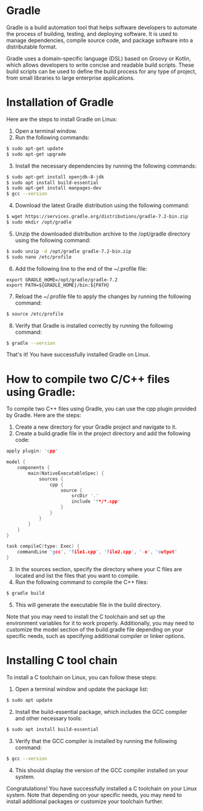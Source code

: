 # Gradle
Gradle is a build automation tool that helps software developers to automate the process of building, testing, and deploying software. It is used to manage dependencies, compile source code, and package software into a distributable format.

Gradle uses a domain-specific language (DSL) based on Groovy or Kotlin, which allows developers to write concise and readable build scripts. These build scripts can be used to define the build process for any type of project, from small libraries to large enterprise applications.

# Installation of Gradle
Here are the steps to install Gradle on Linux:

  1. Open a terminal window.
  2. Run the following commands:
  ```bash
$ sudo apt-get update
$ sudo apt-get upgrade
```
  3. Install the necessary dependencies by running the following commands:
  ```bash
  $ sudo apt-get install openjdk-8-jdk
  $ sudo apt install build-essential
  $ sudo apt-get install manpages-dev
  $ gcc --version
  ```
  4. Download the latest Gradle distribution using the following command:
  ```bash
$ wget https://services.gradle.org/distributions/gradle-7.2-bin.zip
$ sudo mkdir /opt/gradle
```
  5. Unzip the downloaded distribution archive to the /opt/gradle directory using the following command:
```bash
$ sudo unzip -d /opt/gradle gradle-7.2-bin.zip
$ sudo nano /etc/profile
```
 6. Add the following line to the end of the ~/.profile file:  
 ``` profile
export GRADLE_HOME=/opt/gradle/gradle-7.2
export PATH=${GRADLE_HOME}/bin:${PATH}
```
 7. Reload the ~/.profile file to apply the changes by running the following command:
 ``` bash
$ source /etc/profile
```
 8. Verify that Gradle is installed correctly by running the following command:
```bash
$ gradle --version
```
That's it! You have successfully installed Gradle on Linux.


# How to compile two C/C++ files using Gradle:

To compile two C++ files using Gradle, you can use the cpp plugin provided by Gradle. Here are the steps:

1. Create a new directory for your Gradle project and navigate to it.
2. Create a build.gradle file in the project directory and add the following code:
```C++
apply plugin: 'cpp'

model {
    components {
        main(NativeExecutableSpec) {
            sources {
                cpp {
                    source {
                        srcDir '.'
                        include '**/*.cpp'
                    }
                }
            }
        }
    }
}

task compileC(type: Exec) {
    commandLine 'gcc', 'file1.cpp', 'file2.cpp', '-o', 'output'
}
```

3. In the sources section, specify the directory where your C files are located and list the files that you want to compile.
4. Run the following command to compile the C++ files:

```bash
$ gradle build
```
5. This will generate the executable file in the build directory.

Note that you may need to install the C toolchain and set up the environment variables for it to work properly. Additionally, you may need to customize the model section of the build.gradle file depending on your specific needs, such as specifying additional compiler or linker options.


# Installing C tool chain

To install a C toolchain on Linux, you can follow these steps:

 1. Open a terminal window and update the package list:
```bash
$ sudo apt update
```
 2. Install the build-essential package, which includes the GCC compiler and other necessary tools:
```bash
$ sudo apt install build-essential
```
 3. Verify that the GCC compiler is installed by running the following command:
```bash
$ gcc --version
```
 4. This should display the version of the GCC compiler installed on your system.

Congratulations! You have successfully installed a C toolchain on your Linux system. Note that depending on your specific needs, you may need to install additional packages or customize your toolchain further.
